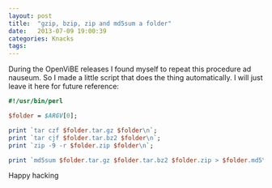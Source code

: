 ```yaml
---
layout: post
title:  "gzip, bzip, zip and md5sum a folder"
date:   2013-07-09 19:00:39
categories: Knacks
tags:
---
```


During the OpenViBE releases I found myself to repeat this procedure ad
nauseum. So I made a little script that does the thing automatically. I will
just leave it here for future reference:

```perl
#!/usr/bin/perl

$folder = $ARGV[0];

print `tar czf $folder.tar.gz $folder\n`;
print `tar cjf $folder.tar.bz2 $folder\n`;
print `zip -9 -r $folder.zip $folder\n`;

print `md5sum $folder.tar.gz $folder.tar.bz2 $folder.zip > $folder.md5\n`;
```
  

Happy hacking
